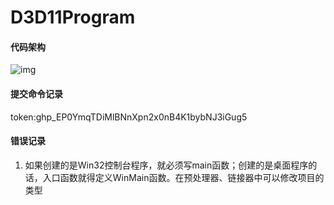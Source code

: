 # D3D11Program

#### 代码架构

![img](D:\DX11\pic0006.gif)

#### 提交命令记录

token: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

#### 错误记录

1. 如果创建的是Win32控制台程序，就必须写main函数；创建的是桌面程序的话，入口函数就得定义WinMain函数。在预处理器、链接器中可以修改项目的类型

